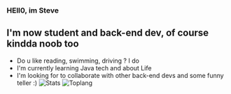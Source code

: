 ### HEll0, im Steve
## I'm now student and back-end dev, of course kindda noob too
- Do u like reading, swimming, driving ? I do
- I'm currently learning Java tech and about Life
- I'm looking for to collaborate with other back-end devs and some funny teller :)
![Stats](https://github-readme-stats.vercel.app/api?username=luyendong1102&show_icons=true&theme=dracula)
![Toplang](https://github-readme-stats.vercel.app/api/top-langs/?username=luyendong1102)
